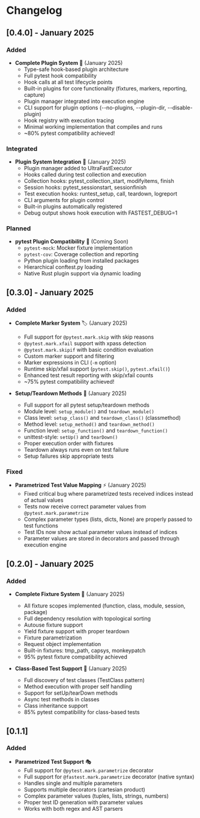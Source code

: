# Changelog

## [0.4.0] - January 2025

### Added
- **Complete Plugin System** 🔌 (January 2025)
  - Type-safe hook-based plugin architecture
  - Full pytest hook compatibility
  - Hook calls at all test lifecycle points
  - Built-in plugins for core functionality (fixtures, markers, reporting, capture)
  - Plugin manager integrated into execution engine
  - CLI support for plugin options (--no-plugins, --plugin-dir, --disable-plugin)
  - Hook registry with execution tracing
  - Minimal working implementation that compiles and runs
  - ~80% pytest compatibility achieved!

### Integrated
- **Plugin System Integration** 🔧 (January 2025)
  - Plugin manager added to UltraFastExecutor
  - Hooks called during test collection and execution
  - Collection hooks: pytest_collection_start, modifyitems, finish
  - Session hooks: pytest_sessionstart, sessionfinish
  - Test execution hooks: runtest_setup, call, teardown, logreport
  - CLI arguments for plugin control
  - Built-in plugins automatically registered
  - Debug output shows hook execution with FASTEST_DEBUG=1

### Planned
- **pytest Plugin Compatibility** 🧩 (Coming Soon)
  - `pytest-mock`: Mocker fixture implementation
  - `pytest-cov`: Coverage collection and reporting
  - Python plugin loading from installed packages
  - Hierarchical conftest.py loading
  - Native Rust plugin support via dynamic loading

## [0.3.0] - January 2025

### Added
- **Complete Marker System** 🏷️ (January 2025)
  - Full support for `@pytest.mark.skip` with skip reasons
  - `@pytest.mark.xfail` support with xpass detection
  - `@pytest.mark.skipif` with basic condition evaluation
  - Custom marker support and filtering
  - Marker expressions in CLI (`-m` option)
  - Runtime skip/xfail support (`pytest.skip()`, `pytest.xfail()`)
  - Enhanced test result reporting with skip/xfail counts
  - ~75% pytest compatibility achieved!

- **Setup/Teardown Methods** 🔧 (January 2025)
  - Full support for all pytest setup/teardown methods
  - Module level: `setup_module()` and `teardown_module()`
  - Class level: `setup_class()` and `teardown_class()` (classmethod)
  - Method level: `setup_method()` and `teardown_method()`
  - Function level: `setup_function()` and `teardown_function()`
  - unittest-style: `setUp()` and `tearDown()`
  - Proper execution order with fixtures
  - Teardown always runs even on test failure
  - Setup failures skip appropriate tests

### Fixed
- **Parametrized Test Value Mapping** ⚡ (January 2025)
  - Fixed critical bug where parametrized tests received indices instead of actual values
  - Tests now receive correct parameter values from `@pytest.mark.parametrize`
  - Complex parameter types (lists, dicts, None) are properly passed to test functions
  - Test IDs now show actual parameter values instead of indices
  - Parameter values are stored in decorators and passed through execution engine

## [0.2.0] - January 2025

### Added
- **Complete Fixture System** 🔧 (January 2025)
  - All fixture scopes implemented (function, class, module, session, package)
  - Full dependency resolution with topological sorting
  - Autouse fixture support
  - Yield fixture support with proper teardown
  - Fixture parametrization
  - Request object implementation
  - Built-in fixtures: tmp_path, capsys, monkeypatch
  - 95% pytest fixture compatibility achieved

- **Class-Based Test Support** 🎯 (January 2025)
  - Full discovery of test classes (TestClass pattern)
  - Method execution with proper self handling
  - Support for setUp/tearDown methods
  - Async test methods in classes
  - Class inheritance support
  - 85% pytest compatibility for class-based tests

## [0.1.1]

### Added
- **Parametrized Test Support** 🎭
  - Full support for `@pytest.mark.parametrize` decorator
  - Full support for `@fastest.mark.parametrize` decorator (native syntax)
  - Handles single and multiple parameters
  - Supports multiple decorators (cartesian product)
  - Complex parameter values (tuples, lists, strings, numbers)
  - Proper test ID generation with parameter values
  - Works with both regex and AST parsers 